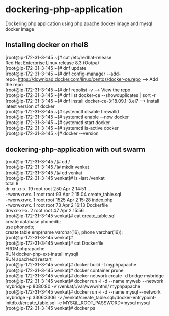 # dockering-php-application
Dockering php application using php:apache docker image and mysql docker image

## Installing docker on rhel8
[root@ip-172-31-3-145 ~]# cat /etc/redhat-release  
Red Hat Enterprise Linux release 8.3 (Ootpa)  
[root@ip-172-31-3-145 ~]# dnf update  
[root@ip-172-31-3-145 ~]# dnf config-manager --add-repo=https://download.docker.com/linux/centos/docker-ce.repo --> Add the repo  
[root@ip-172-31-3-145 ~]# dnf repolist -v --> View the repo  
[root@ip-172-31-3-145 ~]# dnf list docker-ce --showduplicates | sort -r  
[root@ip-172-31-3-145 ~]# dnf install docker-ce-3:18.09.1-3.el7 --> Install latest version of docker  
[root@ip-172-31-3-145 ~]# systemctl disable firewalld  
[root@ip-172-31-3-145 ~]# systemctl enable --now docker  
[root@ip-172-31-3-145 ~]# systemctl start docker  
[root@ip-172-31-3-145 ~]# systemctl is-active docker  
[root@ip-172-31-3-145 ~]# docker --version  

## dockering-php-application with out swarm
[root@ip-172-31-3-145 /]# cd /  
[root@ip-172-31-3-145 /]# mkdir venkat  
[root@ip-172-31-3-145 /]# cd venkat  
[root@ip-172-31-3-145 venkat]# ls -lart /venkat  
total 8  
dr-xr-xr-x. 19 root root  250 Apr  2 14:51 ..  
-rwxrwxrwx.  1 root root   93 Apr  2 15:04 create_table.sql  
-rwxrwxrwx.  1 root root 1525 Apr  2 15:28 index.php  
-rwxrwxrwx.  1 root root   73 Apr  2 16:13 Dockerfile  
drwxr-xr-x.  2 root root   47 Apr  2 15:56 .  
[root@ip-172-31-3-145 venkat]# cat create_table.sql  
create database phonedb;  
use phonedb;  
create table emp(name varchar(16), phone varchar(16));  
[root@ip-172-31-3-145 venkat]#  
[root@ip-172-31-3-145 venkat]# cat Dockerfile  
FROM php:apache  
RUN docker-php-ext-install mysqli  
RUN apachectl restart  
[root@ip-172-31-3-145 venkat]# docker build -t myphpapache .  
[root@ip-172-31-3-145 venkat]# docker container prune  
[root@ip-172-31-3-145 venkat]# docker network create -d bridge mybridge  
[root@ip-172-31-3-145 venkat]# docker run -i -d --name myweb --network mybridge -p 8080:80 -v /venkat/:/var/www/html/ myphpapache  
[root@ip-172-31-3-145 venkat]# docker run -i -d --name mysql --network mybridge -p 3306:3306 -v /venkat/create_table.sql:/docker-entrypoint-initdb.d/create_table.sql -e MYSQL_ROOT_PASSWORD=mysql mysql  
[root@ip-172-31-3-145 venkat]# docker ps 
